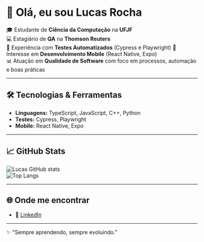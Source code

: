 # 👋 Olá, eu sou Lucas Rocha  

🎓 Estudante de **Ciência da Computação** na **UFJF**  
💻 Estagiário de **QA** na **Thomson Reuters**  
🚀 Experiência com **Testes Automatizados** (Cypress e Playwright)
📱 Interesse em **Desenvolvimento Mobile** (React Native, Expo)  
📊 Atuação em **Qualidade de Software** com foco em processos, automação e boas práticas  

---

## 🛠️ Tecnologias & Ferramentas
- **Linguagens:** TypeScript, JavaScript, C++, Python  
- **Testes:** Cypress, Playwright
- **Mobile:** React Native, Expo  

---

## 📈 GitHub Stats  
![Lucas GitHub stats](https://github-readme-stats.vercel.app/api?username=LucasRocha&show_icons=true&theme=dracula)  
![Top Langs](https://github-readme-stats.vercel.app/api/top-langs/?username=LucasRocha&layout=compact&theme=dracula)

---

## 🌐 Onde me encontrar
- 💼 [LinkedIn](https://www.linkedin.com/in/lucasrocha)  

---

✨ "Sempre aprendendo, sempre evoluindo."
